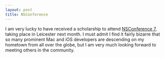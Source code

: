 ```yaml
---
layout: post
title: NSConference
---
```


I am very lucky to have received a scholarship to attend [NSConference 7](http://nsconference.com), taking place in Leicester next month. I must admit I find it fairly bizarre that so many prominent Mac and iOS developers are descending on my hometown from all over the globe, but I am very much looking forward to meeting others in the community.